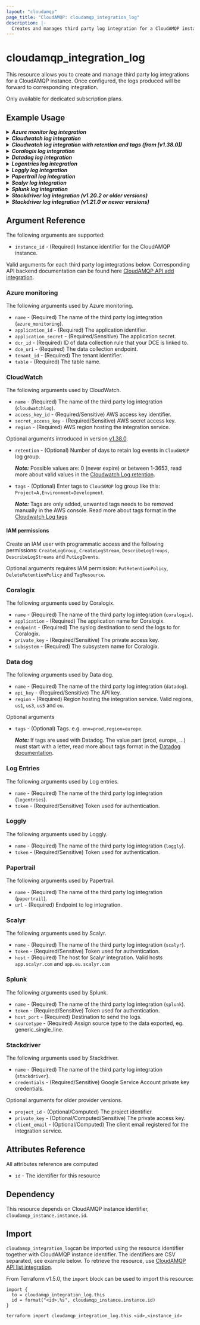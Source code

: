 ```yaml
---
layout: "cloudamqp"
page_title: "CloudAMQP: cloudamqp_integration_log"
description: |-
  Creates and manages third party log integration for a CloudAMQP instance.
---
```


# cloudamqp_integration_log

This resource allows you to create and manage third party log integrations for a CloudAMQP instance.
Once configured, the logs produced will be forward to corresponding integration.

Only available for dedicated subscription plans.

## Example Usage

<details>
  <summary>
    <b>
      <i>Azure monitor log integration</i>
    </b>
  </summary>

```hcl
resource "cloudamqp_integration_log" "azure_monitor" {
  instance_id         = cloudamqp_instance.instance.id
  name                = "azure_monitor"
  tenant_id           = var.azm_tentant_id
  application_id      = var.azm_application_id
  application_secret  = var.azm_application_secret
  dce_uri             = var.azm_dce_uri
  table               = var.azm_table
  dcr_id              = var.azm_dcr_id
}
```

</details>

<details>
  <summary>
    <b>
      <i>Cloudwatch log integration</i>
    </b>
  </summary>

```hcl
resource "cloudamqp_integration_log" "cloudwatch" {
  instance_id       = cloudamqp_instance.instance.id
  name              = "cloudwatchlog"
  access_key_id     = var.aws_access_key_id
  secret_access_key = var.aws_secret_access_key
  region            = var.aws_region
}
```

</details>

<details>
  <summary>
    <b>
      <i>Cloudwatch log integration with retention and tags (from [v1.38.0])</i>
    </b>
  </summary>

Use retention and/or tags on the integration to make changes to `CloudAMQP` Log Group.

```hcl
resource "cloudamqp_integration_log" "cloudwatch" {
  instance_id       = cloudamqp_instance.instance.id
  name              = "cloudwatchlog"
  access_key_id     = var.aws_access_key_id
  secret_access_key = var.aws_secret_access_key
  region            = var.aws_region
  retention         = 14
  tags              = "Project=A,Environment=Development"
}
```

</details>

<details>
  <summary>
    <b>
      <i>Coralogix log integration</i>
    </b>
  </summary>

```hcl
resource "cloudamqp_integration_log" "coralogix" {
  instance_id = cloudamqp_instance.instance.id
  name        = "coralogix"
  private_key = var.coralogix_send_data_key
  endpoint    = var.coralogix_endpoint
  application = var.coralogix_application
  subsystem   = cloudamqp_instance.instance.host
}
```

</details>

<details>
  <summary>
    <b>
      <i>Datadog log integration</i>
    </b>
  </summary>

```hcl
resource "cloudamqp_integration_log" "datadog" {
  instance_id = cloudamqp_instance.instance.id
  name        = "datadog"
  region      = var.datadog_region
  api_key     = var.datadog_api_key
  tags        = "env=prod,region=us1,version=v1.0"
}
```

</details>

<details>
  <summary>
    <b>
      <i>Logentries log integration</i>
    </b>
  </summary>

```hcl
resource "cloudamqp_integration_log" "logentries" {
  instance_id = cloudamqp_instance.instance.id
  name        = "logentries"
  token       = var.logentries_token
}
```

</details>

<details>
  <summary>
    <b>
      <i>Loggly log integration</i>
    </b>
  </summary>

```hcl
resource "cloudamqp_integration_log" "loggly" {
  instance_id = cloudamqp_instance.instance.id
  name        = "loggly"
  token       = var.loggly_token
}
```

</details>

<details>
  <summary>
    <b>
      <i>Papertrail log integration</i>
    </b>
  </summary>

```hcl
resource "cloudamqp_integration_log" "papertrail" {
  instance_id = cloudamqp_instance.instance.id
  name        = "papertrail"
  url         = var.papertrail_url
}
```

</details>

<details>
  <summary>
    <b>
      <i>Scalyr log integration</i>
    </b>
  </summary>

```hcl
resource "cloudamqp_integration_log" "scalyr" {
  instance_id = cloudamqp_instance.instance.id
  name        = "scalyr"
  token       = var.scalyr_token
  host        = var.scalyr_host
}
```

</details>

<details>
  <summary>
    <b>
      <i>Splunk log integration</i>
    </b>
  </summary>

```hcl
resource "cloudamqp_integration_log" "splunk" {
  instance_id = cloudamqp_instance.instance.id
  name        = "splunk"
  token       = var.splunk_token
  host_port   = var.splunk_host_port
  source_type = "generic_single_line"
}
```

</details>

<details>
  <summary>
    <b>
      <i>Stackdriver log integration (v1.20.2 or older versions)</i>
    </b>
  </summary>

Use variable file populated with project_id, private_key and client_email

```hcl
resource "cloudamqp_integration_log" "stackdriver" {
  instance_id    = cloudamqp_instance.instance.id
  name          = "stackdriver"
  project_id    = var.stackdriver_project_id
  private_key   = var.stackdriver_private_key
  client_email  = var.stackdriver_client_email
}
```

or by using google_service_account_key resource from Google provider

```hcl
resource "google_service_account" "service_account" {
  account_id    = "<account_id>"
  description   = "<description>"
  display_name  = "<display_name>"
}

resource "google_service_account_key" "service_account_key" {
  service_account_id = google_service_account.service_account.name
}

resource "cloudamqp_integration_log" "stackdriver" {
  instance_id   = cloudamqp_instance.instance.id
  name          = "stackdriver"
  project_id    = jsondecode(base64decode(google_service_account_key.service_account_key.private_key)).project_id
  private_key   = jsondecode(base64decode(google_service_account_key.service_account_key.private_key)).private_key
  client_email  = jsondecode(base64decode(google_service_account_key.service_account_key.private_key)).client_email
}
```

</details>

<details>
  <summary>
    <b>
      <i>Stackdriver log integration (v1.21.0 or newer versions)</i>
    </b>
  </summary>

Use credentials argument and let the provider do the Base64decode and internally populate,
*project_id, client_name, private_key*

```hcl
resource "google_service_account" "service_account" {
  account_id    = "<account_id>"
  description   = "<description>"
  display_name  = "<display_name>"
}

resource "google_service_account_key" "service_account_key" {
  service_account_id = google_service_account.service_account.name
}

resource "cloudamqp_integration_log" "stackdriver" {
  instance_id = cloudamqp_instance.instance.id
  name        = "stackdriver"
  credentials = google_service_account_key.service_account_key.private_key
}
```

or use the same as earlier version and decode the google service account key

```hcl
resource "google_service_account" "service_account" {
  account_id    = "<account_id>"
  description   = "<description>"
  display_name  = "<display_name>"
}

resource "google_service_account_key" "service_account_key" {
  service_account_id = google_service_account.service_account.name
}

resource "cloudamqp_integration_log" "stackdriver" {
  instance_id   = cloudamqp_instance.instance.id
  name          = "stackdriver"
  project_id    = jsondecode(base64decode(google_service_account_key.service_account_key.private_key)).project_id
  private_key   = jsondecode(base64decode(google_service_account_key.service_account_key.private_key)).private_key
  client_email  = jsondecode(base64decode(google_service_account_key.service_account_key.private_key)).client_email
}
```

</details>

## Argument Reference

The following arguments are supported:

* `instance_id` -  (Required) Instance identifier for the CloudAMQP instance.

Valid arguments for each third party log integrations below. Corresponding API backend documentation can be
found here [CloudAMQP API add integration].

### Azure monitoring

The following arguments used by Azure monitoring.

* `name`               - (Required) The name of the third party log integration (`azure_monitoring`).
* `application_id`     - (Required) The application identifier.
* `application_secret` - (Required/Sensitive) The application secret.
* `dcr_id`             - (Required) ID of data collection rule that your DCE is linked to.
* `dce_uri`            - (Required) The data collection endpoint.
* `tenant_id`          - (Required) The tenant identifier.
* `table`              - (Required) The table name.

### CloudWatch

The following arguments used by CloudWatch.

* `name`              - (Required) The name of the third party log integration (`cloudwatchlog`).
* `access_key_id`     - (Required/Sensitive) AWS access key identifier.
* `secret_access_key` - (Required/Sensitive) AWS secret access key.
* `region`            - (Required) AWS region hosting the integration service.

Optional arguments introduced in version [v1.38.0].

* `retention` - (Optional) Number of days to retain log events in `CloudAMQP` log group.

  ***Note:*** Possible values are: 0 (never expire) or between 1-3653, read more about valid values in
  the [Cloudwatch Log retention].

* `tags` - (Optional) Enter tags to `CloudAMQP` log group like this: `Project=A,Environment=Development`.

  ***Note:*** Tags are only added, unwanted tags needs to be removed manually in the AWS console.
  Read more about tags format in the [Cloudwatch Log tags]

#### IAM permissions

Create an IAM user with programmatic access and the following permissions: `CreateLogGroup`, `CreateLogStream`, `DescribeLogGroups`, `DescribeLogStreams` and `PutLogEvents`.

Optional arguments requires IAM permission: `PutRetentionPolicy`, `DeleteRetentionPolicy` and `TagResource`.

### Coralogix

The following arguments used by Coralogix.

* `name`        - (Required) The name of the third party log integration (`coralogix`).
* `application` - (Required) The application name for Coralogix.
* `endpoint`    - (Required) The syslog destination to send the logs to for Coralogix.
* `private_key` - (Required/Sensitive) The private access key.
* `subsystem`   - (Required) The subsystem name for Coralogix.

### Data dog

The following arguments used by Data dog.

* `name`    - (Required) The name of the third party log integration (`datadog`).
* `api_key` - (Required/Sensitive) The API key.
* `region`  - (Required) Region hosting the integration service. Valid regions, `us1`, `us3`, `us5`
              and `eu`.

Optional arguments

* `tags` - (Optional) Tags. e.g. `env=prod,region=europe`.

  ***Note:*** If tags are used with Datadog. The value part (prod, europe, ...) must start with a
              letter, read more about tags format in the [Datadog documentation].

### Log Entries

The following arguments used by Log entries.

* `name`  - (Required) The name of the third party log integration (`logentries`).
* `token` - (Required/Sensitive) Token used for authentication.

### Loggly

The following arguments used by Loggly.

* `name`  - (Required) The name of the third party log integration (`loggly`).
* `token` - (Required/Sensitive) Token used for authentication.

### Papertrail

The following arguments used by Papertrail.

* `name` - (Required) The name of the third party log integration (`papertrail`).
* `url`  - (Required) Endpoint to log integration.

### Scalyr

The following arguments used by Scalyr.

* `name`  - (Required) The name of the third party log integration (`scalyr`).
* `token` - (Required/Sensitive) Token used for authentication.
* `host`  - (Required) The host for Scalyr integration. Valid hosts `app.scalyr.com` and
            `app.eu.scalyr.com`

### Splunk

The following arguments used by Splunk.

* `name`       - (Required) The name of the third party log integration (`splunk`).
* `token`      - (Required/Sensitive) Token used for authentication.
* `host_port`  - (Required) Destination to send the logs.
* `sourcetype` - (Required) Assign source type to the data exported, eg. generic_single_line.

### Stackdriver

The following arguments used by Stackdriver.

* `name`        - (Required) The name of the third party log integration (`stackdriver`).
* `credentials` - (Required/Sensitive) Google Service Account private key credentials.

Optional arguments for older provider versions.

* `project_id`   - (Optional/Computed) The project identifier.
* `private_key`  - (Optional/Computed/Sensitive) The private access key.
* `client_email` - (Optional/Computed) The client email registered for the integration service.

## Attributes Reference

All attributes reference are computed

* `id`  - The identifier for this resource

## Dependency

This resource depends on CloudAMQP instance identifier, `cloudamqp_instance.instance.id`.

## Import

`cloudamqp_integration_log`can be imported using the resource identifier together with CloudAMQP
instance identifier. The identifiers are CSV separated, see example below. To retrieve the resource,
use [CloudAMQP API list integration].

From Terraform v1.5.0, the `import` block can be used to import this resource:

```hcl
import {
  to = cloudamqp_integration_log.this
  id = format("<id>,%s", cloudamqp_instance.instance.id)
}
```

`terraform import cloudamqp_integration_log.this <id>,<instance_id>`

[CloudAMQP API add integration]: https://docs.cloudamqp.com/cloudamqp_api.html#add-log-integration
[CloudAMQP API list integration]: https://docs.cloudamqp.com/cloudamqp_api.html#list-log-integrations
[Datadog documentation]: https://docs.datadoghq.com/getting_started/tagging/#define-tags
[v1.38.0]: https://github.com/cloudamqp/terraform-provider-cloudamqp/releases/tag/v1.38.0
[Cloudwatch Log retention]: https://docs.aws.amazon.com/AmazonCloudWatchLogs/latest/APIReference/API_PutRetentionPolicy.html#API_PutRetentionPolicy_RequestSyntax
[Cloudwatch Log tags]: https://docs.aws.amazon.com/AmazonCloudWatchLogs/latest/APIReference/API_TagLogGroup.html#API_TagLogGroup_RequestSyntax
